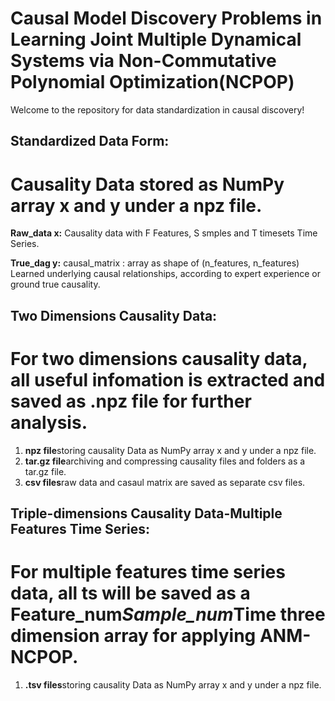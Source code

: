 # Causal Model Discovery Problems in Learning Joint Multiple Dynamical Systems via Non-Commutative Polynomial Optimization(NCPOP)

Welcome to the repository for data standardization in causal discovery!

## Standardized Data Form:
# Causality Data stored as NumPy array x and y under a npz file.

**Raw_data x:**
Causality data with F Features, S smples and T timesets Time Series.

**True_dag y:**
causal_matrix : array as shape of (n_features, n_features) Learned underlying causal relationships, according to expert experience or ground true causality. 

## Two Dimensions Causality Data:
# For two dimensions causality data, all useful infomation is extracted and saved as .npz file for further analysis.
1. **npz file**storing causality Data as NumPy array x and y under a npz file.
2. **tar.gz file**archiving and compressing causality files and folders as a tar.gz file.
3. **csv files**raw data and casaul matrix are saved as separate csv files.
   
## Triple-dimensions Causality Data-Multiple Features Time Series:
# For multiple features time series data, all ts will be saved as a Feature_num*Sample_num*Time three dimension array for applying ANM-NCPOP.
1. **.tsv files**storing causality Data as NumPy array x and y under a npz file.

